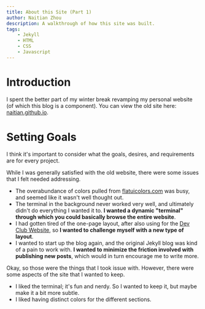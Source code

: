 ```yaml
---
title: About this Site (Part 1)
author: Naitian Zhou
description: A walkthrough of how this site was built.
tags:
    - Jekyll
    - HTML
    - CSS
    - Javascript
---
```


# Introduction

I spent the better part of my winter break revamping my personal website (of
which this blog is a component). You can view the old site here:
[naitian.github.io](https://naitian.github.io).

# Setting Goals

I think it's important to consider what the goals, desires, and requirements are
for every project.

While I was generally satisfied with the old website, there were some issues that I felt
needed addressing.

   - The overabundance of colors pulled from
       [flatuicolors.com](http://flatuicolors.com) was busy, and seemed like it
       wasn't well thought out.
   - The terminal in the background never worked very well, and ultimately
       didn't do everything I wanted it to. **I wanted a dynamic "terminal" through
       which you could basically browse the entire website**.
   - I had gotten tired of the one-page layout, after also using for the [Dev
       Club Website](https://tjdev.club), so **I wanted to challenge myself with a
       new type of layout**.
   - I wanted to start up the blog again, and the original Jekyll blog was kind
       of a pain to work with. **I wanted to minimize the friction involved with
       publishing new posts**, which would in turn encourage me to write more.

Okay, so those were the things that I took issue with. However, there were some
aspects of the site that I wanted to keep.

   - I liked the terminal; it's fun and nerdy. So I wanted to keep it, but maybe
       make it a bit more subtle.
   - I liked having distinct colors for the different sections.

